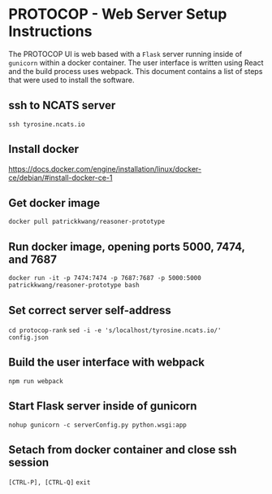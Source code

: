 # PROTOCOP - Web Server Setup Instructions

The PROTOCOP UI is web based with a `Flask` server running inside of `gunicorn` within a docker container. The user interface is written using React and the build process uses webpack. This document contains a list of steps that were used to install the software.


## ssh to NCATS server
`ssh tyrosine.ncats.io`

## Install docker
https://docs.docker.com/engine/installation/linux/docker-ce/debian/#install-docker-ce-1

## Get docker image
`docker pull patrickkwang/reasoner-prototype`

## Run docker image, opening ports 5000, 7474, and 7687
`docker run -it -p 7474:7474 -p 7687:7687 -p 5000:5000 patrickkwang/reasoner-prototype bash`

## Set correct server self-address
`cd protocop-rank`
`sed -i -e 's/localhost/tyrosine.ncats.io/' config.json`

## Build the user interface with webpack
`npm run webpack`

## Start Flask server inside of gunicorn
`nohup gunicorn -c serverConfig.py python.wsgi:app`

## Setach from docker container and close ssh session
`[CTRL-P], [CTRL-Q]`
`exit`

